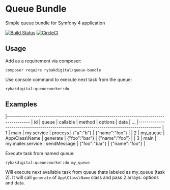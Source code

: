 # Queue Bundle

Simple queue bundle for Symfony 4 application

[![Build Status](https://travis-ci.org/rybakdigital/queue-bundle.svg?branch=master)](https://travis-ci.org/rybakdigital/queue-bundle)
[![CircleCI](https://circleci.com/gh/rybakdigital/queue-bundle/tree/master.svg?style=svg)](https://circleci.com/gh/rybakdigital/queue-bundle/tree/master)

## Usage
Add as a requirement via composer:
```
composer require rybakdigital/queue-bundle
```

Use console command to execute next task from the queue:
```
rybakdigital:queue:worker:do
```

## Examples
|-----------------------------------------------------------------------------------------
|  id  | queue    | callable          | method      | options       | data           | ...
|-----------------------------------------------------------------------------------------
|  1   | main     | my.service        | process     | {"a":"b"}     | {"name":"foo"} |
|  2   | my_queue | App\Class\Name    | generate    | {"foo":"bar"} | {"name":"foo"} |
|  3   | main     | my.mailer.service | sendMessage | {"foo":"bar"} | {"name":"foo"} |

Execute task from named queue:
```
rybakdigital:queue:worker:do my_queue
```
Will execute next available task from queue thats labeled as my_queue (task 2).
It will call `generate` of `App\Class\Name` class and pass 2 arrays: options and data.
